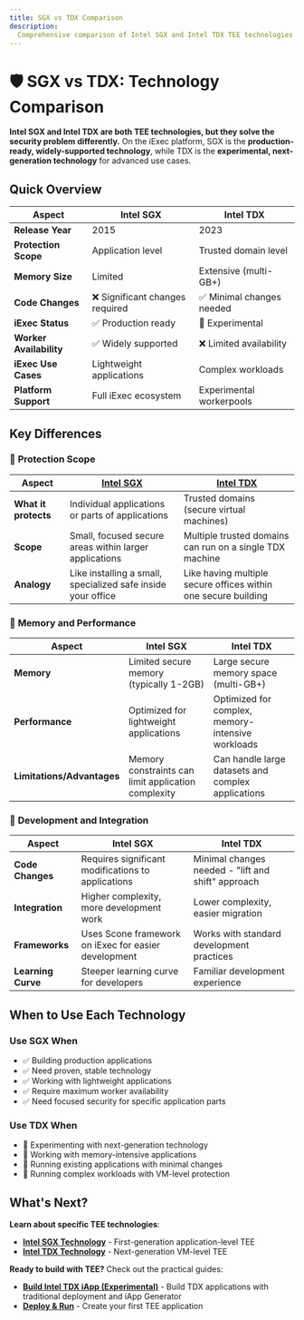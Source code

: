 ```yaml
---
title: SGX vs TDX Comparison
description:
  Comprehensive comparison of Intel SGX and Intel TDX TEE technologies
---
```


# 🛡️ SGX vs TDX: Technology Comparison

**Intel SGX and Intel TDX are both TEE technologies, but they solve the security
problem differently.** On the iExec platform, SGX is the **production-ready,
widely-supported technology**, while TDX is the **experimental, next-generation
technology** for advanced use cases.

## Quick Overview

| Aspect                  | Intel SGX                       | Intel TDX                 |
| ----------------------- | ------------------------------- | ------------------------- |
| **Release Year**        | 2015                            | 2023                      |
| **Protection Scope**    | Application level               | Trusted domain level      |
| **Memory Size**         | Limited                         | Extensive (multi-GB+)     |
| **Code Changes**        | ❌ Significant changes required | ✅ Minimal changes needed |
| **iExec Status**        | ✅ Production ready             | 🔬 Experimental           |
| **Worker Availability** | ✅ Widely supported             | ❌ Limited availability   |
| **iExec Use Cases**     | Lightweight applications        | Complex workloads         |
| **Platform Support**    | Full iExec ecosystem            | Experimental workerpools  |

## Key Differences

### 🎯 **Protection Scope**

| Aspect               | [Intel SGX](/protocol/tee/intel-sgx)                         | [Intel TDX](/protocol/tee/intel-tdx)                           |
| -------------------- | ------------------------------------------------------------ | -------------------------------------------------------------- |
| **What it protects** | Individual applications or parts of applications             | Trusted domains (secure virtual machines)                      |
| **Scope**            | Small, focused secure areas within larger applications       | Multiple trusted domains can run on a single TDX machine       |
| **Analogy**          | Like installing a small, specialized safe inside your office | Like having multiple secure offices within one secure building |

### 💾 **Memory and Performance**

| Aspect                     | Intel SGX                                           | Intel TDX                                          |
| -------------------------- | --------------------------------------------------- | -------------------------------------------------- |
| **Memory**                 | Limited secure memory (typically 1-2GB)             | Large secure memory space (multi-GB+)              |
| **Performance**            | Optimized for lightweight applications              | Optimized for complex, memory-intensive workloads  |
| **Limitations/Advantages** | Memory constraints can limit application complexity | Can handle large datasets and complex applications |

### 🔧 **Development and Integration**

| Aspect             | Intel SGX                                            | Intel TDX                                          |
| ------------------ | ---------------------------------------------------- | -------------------------------------------------- |
| **Code Changes**   | Requires significant modifications to applications   | Minimal changes needed - "lift and shift" approach |
| **Integration**    | Higher complexity, more development work             | Lower complexity, easier migration                 |
| **Frameworks**     | Uses Scone framework on iExec for easier development | Works with standard development practices          |
| **Learning Curve** | Steeper learning curve for developers                | Familiar development experience                    |

## When to Use Each Technology

### Use SGX When

- ✅ Building production applications
- ✅ Need proven, stable technology
- ✅ Working with lightweight applications
- ✅ Require maximum worker availability
- ✅ Need focused security for specific application parts

### Use TDX When

- 🔬 Experimenting with next-generation technology
- 💾 Working with memory-intensive applications
- 🔄 Running existing applications with minimal changes
- 🚀 Running complex workloads with VM-level protection

## What's Next?

**Learn about specific TEE technologies**:

- **[Intel SGX Technology](/protocol/tee/intel-sgx)** - First-generation
  application-level TEE
- **[Intel TDX Technology](/protocol/tee/intel-tdx)** - Next-generation VM-level
  TEE

**Ready to build with TEE?** Check out the practical guides:

- **[Build Intel TDX iApp (Experimental)](/guides/build-iapp/advanced/build-your-first-tdx-iapp)** -
  Build TDX applications with traditional deployment and iApp Generator
- **[Deploy & Run](/guides/build-iapp/deploy-&-run)** - Create your first TEE
  application
